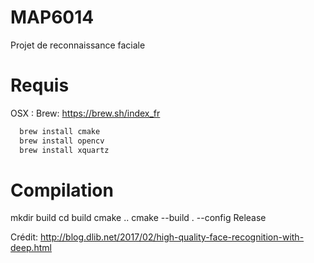 # MAP6014
Projet de reconnaissance faciale

# Requis
OSX :
  Brew:
  https://brew.sh/index_fr
  
  ```bash
    brew install cmake
    brew install opencv
    brew install xquartz
  ```
# Compilation
mkdir build
cd build
cmake ..
cmake --build . --config Release

Crédit:
http://blog.dlib.net/2017/02/high-quality-face-recognition-with-deep.html
